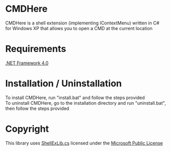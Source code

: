 # CMDHere
CMDHere is a shell extension (implementing IContextMenu) written in C# for Windows XP that allows you to open a CMD at the current location

# Requirements
[.NET Framework 4.0](https://download.microsoft.com/download/9/5/A/95A9616B-7A37-4AF6-BC36-D6EA96C8DAAE/dotNetFx40_Full_x86_x64.exe)

# Installation / Uninstallation
To install CMDHere, run "install.bat" and follow the steps provided<br>
To uninstall CMDHere, go to the installation directory and run "uninstall.bat", then follow the steps provided

# Copyright
This library uses [ShellExLib.cs](https://www.codeproject.com/Articles/174369/How-to-Write-Windows-Shell-Extension-with-NET-Lang) licensed under the [Microsoft Public License](https://opensource.org/licenses/MS-PL)
